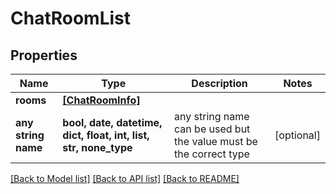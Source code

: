 # ChatRoomList

## Properties

 Name                | Type                                                             | Description                                                        | Notes      
---------------------|------------------------------------------------------------------|--------------------------------------------------------------------|------------
 **rooms**           | [**[ChatRoomInfo]**](ChatRoomInfo.md)                            |                                                                    |
 **any string name** | **bool, date, datetime, dict, float, int, list, str, none_type** | any string name can be used but the value must be the correct type | [optional] 

[[Back to Model list]](../README.md#documentation-for-models) [[Back to API list]](../README.md#documentation-for-api-endpoints) [[Back to README]](../README.md)


